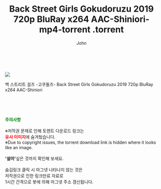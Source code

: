 ﻿---
layout: post
title:  "                   Back Street Girls Gokudoruzu 2019 720p BluRay x264 AAC-Shiniori-mp4-torrent                .torrent"
author: John
categories: [ 영화 ]
tags: [  ]
image: https://torrentrj58.com/uploadfile/full/5aff592d51d506c38bab9cded05f07036c1e83e3.jpg 
description: "                   Back Street Girls Gokudoruzu 2019 720p BluRay x264 AAC-Shiniori-mp4-torrent                 torrent 정보 공유"
toc: true
toc_sticky: true
---

<br>
<p><img src="https://torrentrj58.com/uploadfile/full/5aff592d51d506c38bab9cded05f07036c1e83e3.jpg"/></p>
 백 스트리트 걸즈 -고쿠돌즈- Back Street Girls Gokudoruzu 2019 720p BluRay x264 AAC-Shiniori  
    
<br><br><br>
<p data-ke-size="size16"><b><span style="color: green;">주의사항</span></b><br /><br />※저작권 문제로 인해 토렌트 다운로드 링크는<br /><b><span style="color: red;">유사 이미지</span></b>에 숨겨뒀습니다.<br />※Due to copyright issues, the torrent download link is hidden where it looks like an image.<br /><br /><b>'설마'</b>싶은 것까지 확인해 보세요.<br /><br />숨김링크 클릭 시 마그넷 나타나지 않는 것은<br />저작권으로 인한 링크만료 자료로<br />1시간 간격으로 봇에 의해 마그넷 주소 갱신됩니다.</p>

